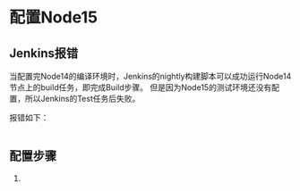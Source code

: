 # 配置Node15

## Jenkins报错

当配置完Node14的编译环境时，Jenkins的nightly构建脚本可以成功运行Node14节点上的build任务，即完成Build步骤。
但是因为Node15的测试环境还没有配置，所以Jenkins的Test任务后失败。

报错如下：
```

```

## 配置步骤

1.